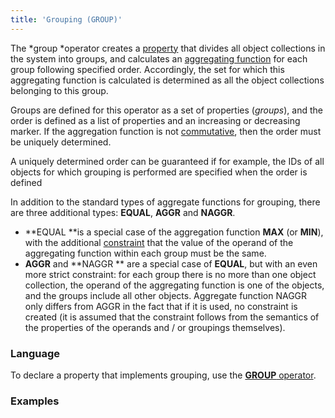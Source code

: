 ```yaml
---
title: 'Grouping (GROUP)'
---
```


The *group *operator creates a [property](Properties.md) that divides all object collections in the system into groups, and calculates an [aggregating function](Set-operations_4391029.html#Setoperations-func) for each group following specified order. Accordingly, the set for which this aggregating function is calculated is determined as all the object collections belonging to this group. 

Groups are defined for this operator as a set of properties (*groups*), and the order is defined as a list of properties and an increasing or decreasing marker. If the aggregation function is not [commutative](Set-operations_4391029.html#Setoperations-commutative), then the order must be uniquely determined. 

A uniquely determined order can be guaranteed if for example, the IDs of all objects for which grouping is performed are specified when the order is defined

In addition to the standard types of aggregate functions for grouping, there are three additional types: **EQUAL**, **AGGR** and **NAGGR**.

-   **EQUAL **is a special case of the aggregation function **MAX** (or **MIN**), with the additional [constraint](Constraints.md) that the value of the operand of the aggregating function within each group must be the same. 
-   **AGGR** and **NAGGR ** are a special case of **EQUAL**, but with an even more strict constraint: for each group there is no more than one object collection, the operand of the aggregating function is one of the objects, and the groups include all other objects. Aggregate function NAGGR only differs from AGGR in the fact that if it is used, no constraint is created (it is assumed that the constraint follows from the semantics of the properties of the operands and / or groupings themselves).

### Language

To declare a property that implements grouping, use the [**GROUP** operator](GROUP_operator.md).

### Examples

